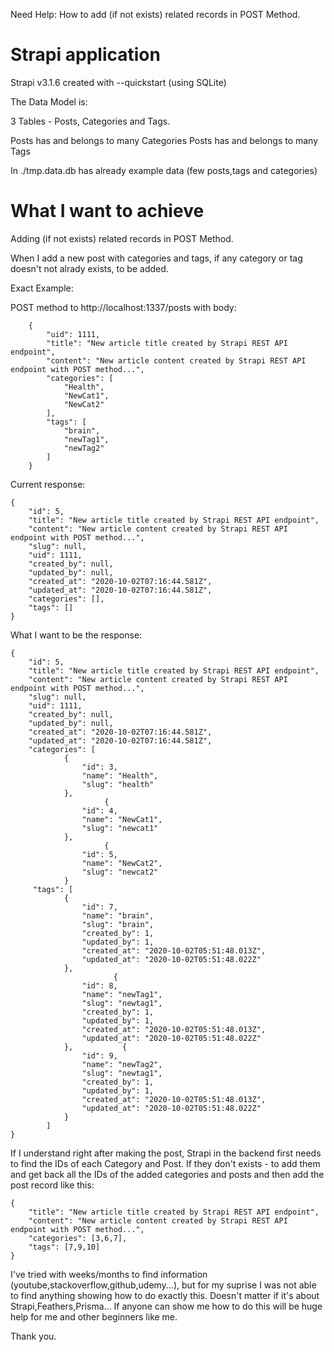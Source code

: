 Need Help: How to add (if not exists) related records in POST Method.

# Strapi application

Strapi v3.1.6 created with --quickstart (using SQLite)

The Data Model is:

3 Tables - Posts, Categories and Tags.

Posts has and belongs to many Categories
Posts has and belongs to many Tags

In ./tmp.data.db has already example data (few posts,tags and categories)

# What I want to achieve

Adding (if not exists) related records in POST Method.

When I add a new post with categories and tags, if any category or tag doesn't not alrady exists, to be added.

Exact Example:

POST method to http://localhost:1337/posts with body:

```
    {
        "uid": 1111,
        "title": "New article title created by Strapi REST API endpoint",
        "content": "New article content created by Strapi REST API endpoint with POST method...",
        "categories": [
            "Health",
            "NewCat1",
            "NewCat2"
        ],
        "tags": [
            "brain",
            "newTag1",
            "newTag2"
        ]
    }
```

Current response:

```
{
    "id": 5,
    "title": "New article title created by Strapi REST API endpoint",
    "content": "New article content created by Strapi REST API endpoint with POST method...",
    "slug": null,
    "uid": 1111,
    "created_by": null,
    "updated_by": null,
    "created_at": "2020-10-02T07:16:44.581Z",
    "updated_at": "2020-10-02T07:16:44.581Z",
    "categories": [],
    "tags": []
}
```

What I want to be the response:

```
{
    "id": 5,
    "title": "New article title created by Strapi REST API endpoint",
    "content": "New article content created by Strapi REST API endpoint with POST method...",
    "slug": null,
    "uid": 1111,
    "created_by": null,
    "updated_by": null,
    "created_at": "2020-10-02T07:16:44.581Z",
    "updated_at": "2020-10-02T07:16:44.581Z",
    "categories": [
            {
                "id": 3,
                "name": "Health",
                "slug": "health"
            },
                     {
                "id": 4,
                "name": "NewCat1",
                "slug": "newcat1"
            },
                     {
                "id": 5,
                "name": "NewCat2",
                "slug": "newcat2"
            }
     "tags": [
            {
                "id": 7,
                "name": "brain",
                "slug": "brain",
                "created_by": 1,
                "updated_by": 1,
                "created_at": "2020-10-02T05:51:48.013Z",
                "updated_at": "2020-10-02T05:51:48.022Z"
            },
                       {
                "id": 8,
                "name": "newTag1",
                "slug": "newtag1",
                "created_by": 1,
                "updated_by": 1,
                "created_at": "2020-10-02T05:51:48.013Z",
                "updated_at": "2020-10-02T05:51:48.022Z"
            },           {
                "id": 9,
                "name": "newTag2",
                "slug": "newtag1",
                "created_by": 1,
                "updated_by": 1,
                "created_at": "2020-10-02T05:51:48.013Z",
                "updated_at": "2020-10-02T05:51:48.022Z"
            }
        ]
}
```

If I understand right after making the post, Strapi in the backend first needs to find the IDs of each Category and Post. If they don't exists - to add them and get back all the IDs of the added categories and posts and then add the post record like this:

```
{
    "title": "New article title created by Strapi REST API endpoint",
    "content": "New article content created by Strapi REST API endpoint with POST method...",
    "categories": [3,6,7],
    "tags": [7,9,10]
}
```

I've tried with weeks/months to find information (youtube,stackoverflow,github,udemy...), but for my suprise I was not able to find anything showing how to do exactly this. Doesn't matter if it's about Strapi,Feathers,Prisma... If anyone can show me how to do this will be huge help for me and other beginners like me.

Thank you.
